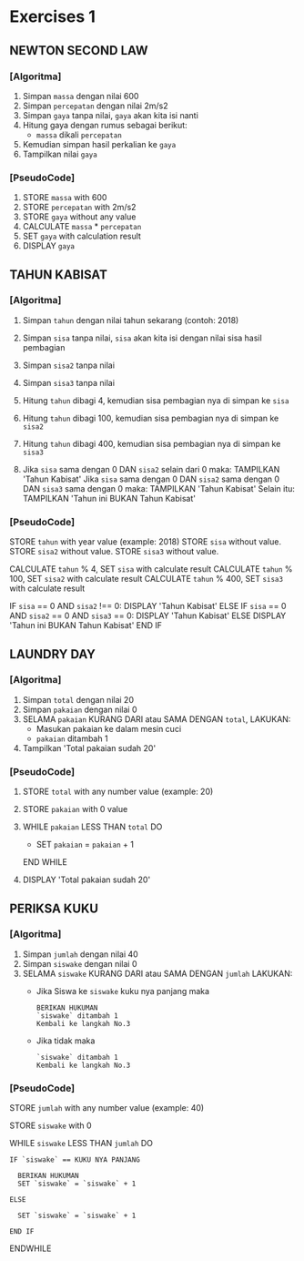 # Exercises 1

## NEWTON SECOND LAW

### [Algoritma]

  1. Simpan `massa` dengan nilai 600
  2. Simpan `percepatan` dengan nilai 2m/s2
  3. Simpan `gaya` tanpa nilai, `gaya` akan kita isi nanti
  4. Hitung gaya dengan rumus sebagai berikut:
     - `massa` dikali `percepatan`
  5. Kemudian simpan hasil perkalian ke `gaya`
  6. Tampilkan nilai `gaya`

### [PseudoCode]

  1. STORE `massa` with 600
  2. STORE `percepatan` with 2m/s2
  3. STORE `gaya` without any value
  4. CALCULATE `massa` * `percepatan`
  5. SET `gaya` with calculation result
  6. DISPLAY `gaya`

## TAHUN KABISAT

### [Algoritma]

  1. Simpan `tahun` dengan nilai tahun sekarang (contoh: 2018)
  2. Simpan `sisa` tanpa nilai, `sisa` akan kita isi dengan nilai sisa hasil pembagian
  3. Simpan `sisa2` tanpa nilai
  4. Simpan `sisa3` tanpa nilai

  4. Hitung `tahun` dibagi 4, kemudian sisa pembagian nya di simpan ke `sisa`
  5. Hitung `tahun` dibagi 100, kemudian sisa pembagian nya di simpan ke `sisa2`
  6. Hitung `tahun` dibagi 400, kemudian sisa pembagian nya di simpan ke `sisa3`

  7. Jika `sisa` sama dengan 0 DAN `sisa2` selain dari 0 maka:
        TAMPILKAN 'Tahun Kabisat'
     Jika `sisa` sama dengan 0 DAN `sisa2` sama dengan 0 DAN `sisa3` sama dengan 0 maka:
        TAMPILKAN 'Tahun Kabisat'
     Selain itu:
        TAMPILKAN 'Tahun ini BUKAN Tahun Kabisat'

### [PseudoCode]

  STORE `tahun` with year value (example: 2018)
  STORE `sisa` without value.
  STORE `sisa2` without value.
  STORE `sisa3` without value.

  CALCULATE `tahun` % 4, SET `sisa` with calculate result
  CALCULATE `tahun` % 100, SET `sisa2` with calculate result
  CALCULATE `tahun` % 400, SET `sisa3` with calculate result

  IF `sisa` == 0 AND `sisa2` !== 0:
    DISPLAY 'Tahun Kabisat'
  ELSE IF `sisa` == 0 AND `sisa2` == 0 AND `sisa3` == 0:
    DISPLAY 'Tahun Kabisat'
  ELSE
    DISPLAY 'Tahun ini BUKAN Tahun Kabisat'
  END IF

## LAUNDRY DAY

### [Algoritma]

  1. Simpan `total` dengan nilai 20
  2. Simpan `pakaian` dengan nilai 0
  3. SELAMA `pakaian` KURANG DARI atau SAMA DENGAN `total`, LAKUKAN:
     - Masukan pakaian ke dalam mesin cuci
     - `pakaian` ditambah 1
  4. Tampilkan 'Total pakaian sudah 20'

### [PseudoCode]

  1. STORE `total` with any number value (example: 20)
  2. STORE `pakaian` with 0 value
  3. WHILE `pakaian` LESS THAN `total` DO
     - SET `pakaian` = `pakaian` + 1

     END WHILE

  4. DISPLAY 'Total pakaian sudah 20'

## PERIKSA KUKU

### [Algoritma]

  1. Simpan `jumlah` dengan nilai 40
  2. Simpan `siswake` dengan nilai 0
  3. SELAMA `siswake` KURANG DARI atau SAMA DENGAN `jumlah` LAKUKAN:
     - Jika Siswa ke `siswake` kuku nya panjang maka

           BERIKAN HUKUMAN
           `siswake` ditambah 1
           Kembali ke langkah No.3

     - Jika tidak maka

           `siswake` ditambah 1
           Kembali ke langkah No.3

### [PseudoCode]

  STORE `jumlah` with any number value (example: 40)

  STORE `siswake` with 0

  WHILE `siswake` LESS THAN `jumlah` DO

    IF `siswake` == KUKU NYA PANJANG

      BERIKAN HUKUMAN
      SET `siswake` = `siswake` + 1

    ELSE

      SET `siswake` = `siswake` + 1

    END IF
  ENDWHILE
